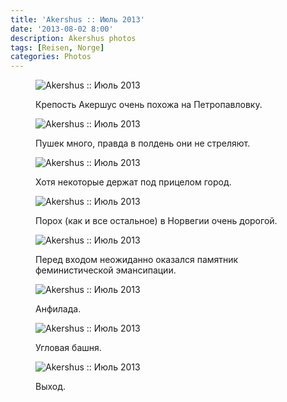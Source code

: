 ```yaml
---
title: 'Akershus :: Июль 2013'
date: '2013-08-02 8:00'
description: Akershus photos
tags: [Reisen, Norge]
categories: Photos
---
```

<figure>
	<img src="{{urls.media}}/1375476258721-600.jpeg" alt="Akershus :: Июль 2013" />
	<figcaption><p>Крепость Акершус очень похожа на Петропавловку.</p></figcaption>
</figure>

<figure>
	<img src="{{urls.media}}/1375476261813-600.jpeg" alt="Akershus :: Июль 2013" />
	<figcaption><p>Пушек много, правда в полдень они не стреляют.</p></figcaption>
</figure>

<figure>
	<img src="{{urls.media}}/1375476250616-600.jpeg" alt="Akershus :: Июль 2013" />
	<figcaption><p>Хотя некоторые держат под прицелом город.</p></figcaption>
</figure>

<figure>
	<img src="{{urls.media}}/1375476264369-600.jpeg" alt="Akershus :: Июль 2013" />
	<figcaption><p>Порох (как и все остальное) в Норвегии очень дорогой.</p></figcaption>
</figure>

<figure>
	<img src="{{urls.media}}/1375476270493-600.jpeg" alt="Akershus :: Июль 2013" />
	<figcaption><p>Перед входом неожиданно оказался памятник феминистической эмансипации.</p></figcaption>
</figure>

<figure>
	<img src="{{urls.media}}/1375476268313-600.jpeg" alt="Akershus :: Июль 2013" />
	<figcaption><p>Анфилада.</p></figcaption>
</figure>

<figure>
	<img src="{{urls.media}}/1375476273821-600.jpeg" alt="Akershus :: Июль 2013" />
	<figcaption><p>Угловая башня.</p></figcaption>
</figure>

<figure>
	<img src="{{urls.media}}/1375476254966-600.jpeg" alt="Akershus :: Июль 2013" />
	<figcaption><p>Выход.</p></figcaption>
</figure>